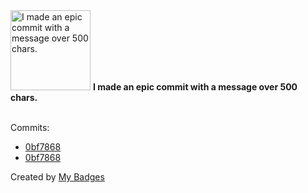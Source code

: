 <img src="https://my-badges.github.io/my-badges/epic-commit.png" alt="I made an epic commit with a message over 500 chars." title="I made an epic commit with a message over 500 chars." width="128">
<strong>I made an epic commit with a message over 500 chars.</strong>
<br><br>

Commits:

- <a href="https://github.com/bdeadman/ord-data/commit/0bf7868b88f0571176bbc3fcf9e271c8b14aa70a">0bf7868</a>
- <a href="https://github.com/open-reaction-database/ord-data/commit/0bf7868b88f0571176bbc3fcf9e271c8b14aa70a">0bf7868</a>


Created by <a href="https://github.com/my-badges/my-badges">My Badges</a>